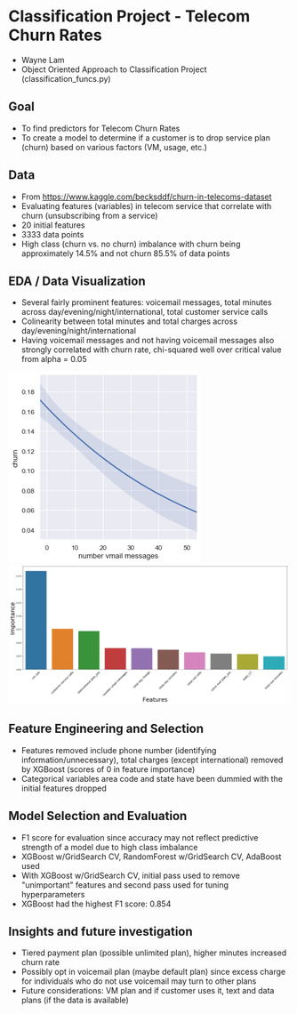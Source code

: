 # Classification Project - Telecom Churn Rates
- Wayne Lam
- Object Oriented Approach to Classification Project (classification_funcs.py)

## Goal
- To find predictors for Telecom Churn Rates
- To create a model to determine if a customer is to drop service plan (churn) based on various factors (VM, usage, etc.)

## Data
- From https://www.kaggle.com/becksddf/churn-in-telecoms-dataset
- Evaluating features (variables) in telecom service that correlate with churn (unsubscribing from a service)
- 20 initial features
- 3333 data points
- High class (churn vs. no churn) imbalance with churn being approximately 14.5% and not churn 85.5% of data points

## EDA / Data Visualization
- Several fairly prominent features: voicemail messages, total minutes across day/evening/night/international, total customer service calls
- Colinearity between total minutes and total charges across day/evening/night/international
- Having voicemail messages and not having voicemail messages also strongly correlated with churn rate, chi-squared well over critical value from alpha = 0.05

![Log Plot](c_v_vm.png)
![Top Features](top_features.png)

## Feature Engineering and Selection
- Features removed include phone number (identifying information/unnecessary), total charges (except international) removed by XGBoost (scores of 0 in feature importance)
- Categorical variables area code and state have been dummied with the initial features dropped

## Model Selection and Evaluation
- F1 score for evaluation since accuracy may not reflect predictive strength of a model due to high class imbalance
- XGBoost w/GridSearch CV, RandomForest w/GridSearch CV, AdaBoost used
- With XGBoost w/GridSearch CV, initial pass used to remove "unimportant" features and second pass used for tuning hyperparameters
- XGBoost had the highest F1 score: 0.854

## Insights and future investigation
- Tiered payment plan (possible unlimited plan), higher minutes increased churn rate
- Possibly opt in voicemail plan (maybe default plan) since excess charge for individuals who do not use voicemail may turn to other plans
- Future considerations: VM plan and if customer uses it, text and data plans (if the data is available)
